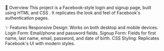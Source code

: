 📌 Overview
This project is a Facebook-style login and signup page, built using HTML and CSS . It replicates the look and feel of Facebook's authentication pages.

✨ Features
Responsive Design: Works on both desktop and mobile devices.
Login Form: Email/phone and password fields.
Signup Form: Fields for first name, last name, email, password, and date of birth.
CSS Styling: Replicates Facebook's UI with modern styles.
